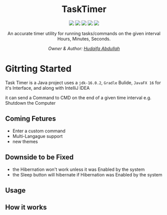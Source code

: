 <h1 align="center">TaskTimer <a href="https://github.com/7odaifa-ab/TaskTimer"></a></h1>
<p align="center">
  <a target="_blank" href="https://github.com/7odaifa-ab/TaskTimer/releases/download/1.1/TaskTimer_Setup.exe"><img src="https://img.shields.io/badge/Download-V1.1-brightgreen"></a>
  <a target="_blank" href="https://github.com/7odaifa-ab/TaskTimer/releases"><img src="https://img.shields.io/badge/Releases-Versions%20List-lightgrey"></a>
  <a target="_blank" href="https://www.oracle.com/java/technologies/javase/16-0-2-relnotes.html"><img src="https://img.shields.io/badge/Java-16.0.2-orange?logo=java"></a>
  <a target="_blank" href="https://gradle.org/"><img src="https://img.shields.io/badge/Gradle-7.2%2B-green"></a>
  <a target="_blank" href="LICENSE"><img src="https://img.shields.io/badge/Licence-The%20Unlicens-blue"></a>
</p>

<p align="center">An accurate timer utility for running tasks/commands on the given interval Hours, Minutes, Seconds.</p>

<i><p align="center">
  Owner & Author: <a target="_blank" href="https://github.com/7odaifa-ab">Hudaifa Abdullah</a><br>
</p></i>

# Gitrting Started
Task Timer is a Java project uses a ```jdk-16.0.2```, ```Gradle``` Bulide, ```JavaFX 16``` for it's Interface, and along with IntelliJ IDEA

it can send a Command to CMD on the end of a given time interval e.g. Shutdown the Computer


## Coming Fetures
* Enter a custom command
* Multi-Langague support
* new themes

## Downside to be Fixed
* the Hibernation won't work unless it was Enabled by the system
* the Sleep button will hibernate if Hibernation was Enabled by the system 
## Usage

## How it works
